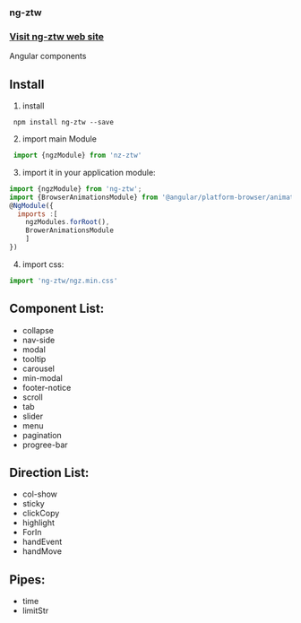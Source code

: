 ### ng-ztw
### [Visit ng-ztw web site](http://39.108.193.57:3000/) 
Angular components

Install
---
1. install 
```shell
 npm install ng-ztw --save
```
2. import main Module
```js
 import {ngzModule} from 'nz-ztw'

```
3. import it in your application module:
```js
import {ngzModule} from 'ng-ztw';
import {BrowserAnimationsModule} from '@angular/platform-browser/animations';
@NgModule({
  imports :[ 
    ngzModules.forRoot(),
    BrowerAnimationsModule
    ]
})
```
4. import css:
```js
import 'ng-ztw/ngz.min.css'

```


Component List:
---

- collapse
- nav-side
- modal
- tooltip
- carousel
- min-modal
- footer-notice
- scroll
- tab
- slider
- menu
- pagination
- progree-bar

Direction List:
---
- col-show
- sticky
- clickCopy
- highlight
- ForIn
- handEvent
- handMove

Pipes:
---
- time
- limitStr



